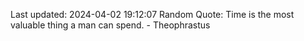 Last updated: 2024-04-02 19:12:07
Random Quote: Time is the most valuable thing a man can spend. - Theophrastus